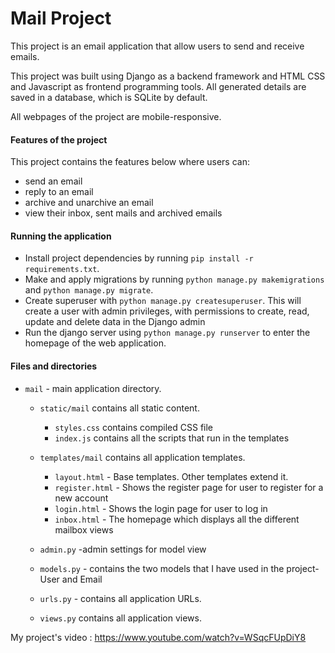 # Mail Project

This project is an email application that allow users to send and receive emails.

This project was built using Django as a backend framework and HTML CSS and Javascript as frontend programming tools. All generated details are saved in a database, which is SQLite by default.

All webpages of the project are mobile-responsive.

#### Features of the project 
This project contains the features below where users can:
- send an email 
- reply to an email
- archive and unarchive an email
- view their inbox, sent mails and archived emails



#### Running the application
  - Install project dependencies by running `pip install -r requirements.txt`.
  - Make and apply migrations by running `python manage.py makemigrations` and `python manage.py migrate`.
  - Create superuser with `python manage.py createsuperuser`. This will create a user with admin privileges, with permissions to create, read, update and delete data in the Django admin
  - Run the django server using `python manage.py runserver` to enter the homepage of the web application.

#### Files and directories
  - `mail` - main application directory.
    - `static/mail` contains all static content.
        - `styles.css` contains compiled CSS file
        - `index.js` contains all the scripts that run in the templates
       
    - `templates/mail` contains all application templates.
        - `layout.html` - Base templates. Other templates extend it.
        - `register.html` -  Shows the register page for user to register for a new account
        - `login.html` -   Shows the login page for user to log in
        - `inbox.html` -  The homepage which displays all the different mailbox views
       
    - `admin.py` -admin settings for model view
    - `models.py` - contains the two models that I have used in the project- User and Email
    - `urls.py` - contains all application URLs.
    - `views.py`  contains all application views.

My project's video : https://www.youtube.com/watch?v=WSqcFUpDiY8